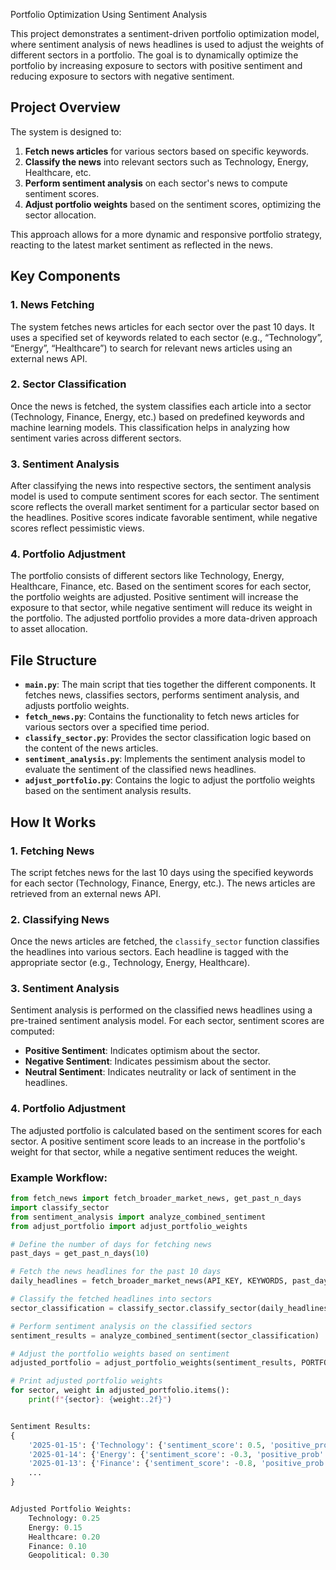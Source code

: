 Portfolio Optimization Using Sentiment Analysis

This project demonstrates a sentiment-driven portfolio optimization model, where sentiment analysis of news headlines is used to adjust the weights of different sectors in a portfolio. The goal is to dynamically optimize the portfolio by increasing exposure to sectors with positive sentiment and reducing exposure to sectors with negative sentiment.

## Project Overview

The system is designed to:
1. **Fetch news articles** for various sectors based on specific keywords.
2. **Classify the news** into relevant sectors such as Technology, Energy, Healthcare, etc.
3. **Perform sentiment analysis** on each sector's news to compute sentiment scores.
4. **Adjust portfolio weights** based on the sentiment scores, optimizing the sector allocation.

This approach allows for a more dynamic and responsive portfolio strategy, reacting to the latest market sentiment as reflected in the news.

## Key Components

### 1. **News Fetching**
   The system fetches news articles for each sector over the past 10 days. It uses a specified set of keywords related to each sector (e.g., “Technology”, “Energy”, “Healthcare”) to search for relevant news articles using an external news API.

### 2. **Sector Classification**
   Once the news is fetched, the system classifies each article into a sector (Technology, Finance, Energy, etc.) based on predefined keywords and machine learning models. This classification helps in analyzing how sentiment varies across different sectors.

### 3. **Sentiment Analysis**
   After classifying the news into respective sectors, the sentiment analysis model is used to compute sentiment scores for each sector. The sentiment score reflects the overall market sentiment for a particular sector based on the headlines. Positive scores indicate favorable sentiment, while negative scores reflect pessimistic views.

### 4. **Portfolio Adjustment**
   The portfolio consists of different sectors like Technology, Energy, Healthcare, Finance, etc. Based on the sentiment scores for each sector, the portfolio weights are adjusted. Positive sentiment will increase the exposure to that sector, while negative sentiment will reduce its weight in the portfolio. The adjusted portfolio provides a more data-driven approach to asset allocation.

## File Structure

- **`main.py`**: The main script that ties together the different components. It fetches news, classifies sectors, performs sentiment analysis, and adjusts portfolio weights.
- **`fetch_news.py`**: Contains the functionality to fetch news articles for various sectors over a specified time period.
- **`classify_sector.py`**: Provides the sector classification logic based on the content of the news articles.
- **`sentiment_analysis.py`**: Implements the sentiment analysis model to evaluate the sentiment of the classified news headlines.
- **`adjust_portfolio.py`**: Contains the logic to adjust the portfolio weights based on the sentiment analysis results.

## How It Works

### 1. Fetching News
The script fetches news for the last 10 days using the specified keywords for each sector (Technology, Finance, Energy, etc.). The news articles are retrieved from an external news API.

### 2. Classifying News
Once the news articles are fetched, the `classify_sector` function classifies the headlines into various sectors. Each headline is tagged with the appropriate sector (e.g., Technology, Energy, Healthcare).

### 3. Sentiment Analysis
Sentiment analysis is performed on the classified news headlines using a pre-trained sentiment analysis model. For each sector, sentiment scores are computed:
- **Positive Sentiment**: Indicates optimism about the sector.
- **Negative Sentiment**: Indicates pessimism about the sector.
- **Neutral Sentiment**: Indicates neutrality or lack of sentiment in the headlines.

### 4. Portfolio Adjustment
The adjusted portfolio is calculated based on the sentiment scores for each sector. A positive sentiment score leads to an increase in the portfolio's weight for that sector, while a negative sentiment reduces the weight.

### Example Workflow:

```python
from fetch_news import fetch_broader_market_news, get_past_n_days
import classify_sector
from sentiment_analysis import analyze_combined_sentiment
from adjust_portfolio import adjust_portfolio_weights

# Define the number of days for fetching news
past_days = get_past_n_days(10)

# Fetch the news headlines for the past 10 days
daily_headlines = fetch_broader_market_news(API_KEY, KEYWORDS, past_days)

# Classify the fetched headlines into sectors
sector_classification = classify_sector.classify_sector(daily_headlines)

# Perform sentiment analysis on the classified sectors
sentiment_results = analyze_combined_sentiment(sector_classification)

# Adjust the portfolio weights based on sentiment
adjusted_portfolio = adjust_portfolio_weights(sentiment_results, PORTFOLIO)

# Print adjusted portfolio weights
for sector, weight in adjusted_portfolio.items():
    print(f"{sector}: {weight:.2f}")


Sentiment Results:
{
    '2025-01-15': {'Technology': {'sentiment_score': 0.5, 'positive_prob': 0.7, 'negative_prob': 0.1, 'neutral_prob': 0.2}},
    '2025-01-14': {'Energy': {'sentiment_score': -0.3, 'positive_prob': 0.2, 'negative_prob': 0.6, 'neutral_prob': 0.2}},
    '2025-01-13': {'Finance': {'sentiment_score': -0.8, 'positive_prob': 0.1, 'negative_prob': 0.7, 'neutral_prob': 0.2}},
    ...
}


Adjusted Portfolio Weights:
    Technology: 0.25
    Energy: 0.15
    Healthcare: 0.20
    Finance: 0.10
    Geopolitical: 0.30

